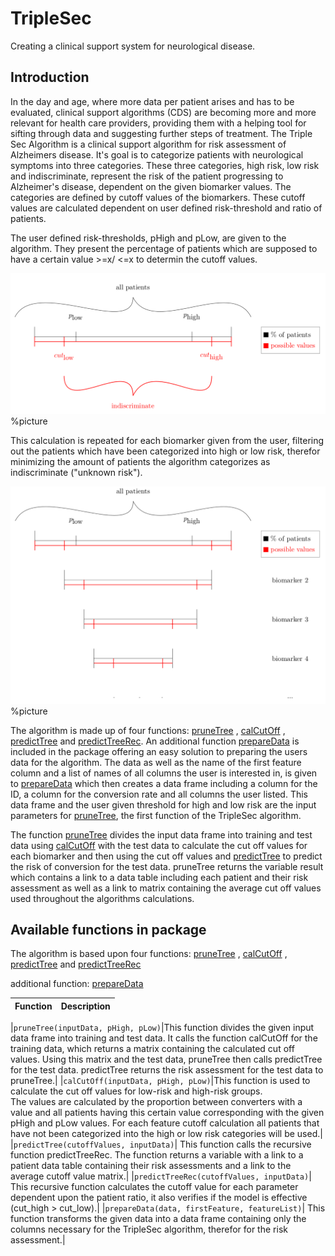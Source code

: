 # TripleSec
Creating a clinical support system for neurological disease.

## Introduction
In the day and age, where more data per patient arises and has to be evaluated, clinical support algorithms (CDS) are becoming more and more relevant for health care providers, providing them with a helping tool for sifting through data and suggesting further steps of treatment.
The Triple Sec Algorithm is a clinical support algorithm for risk assessment of Alzheimers disease.
It's goal is to categorize patients with neurological symptoms into three 
categories. These three categories, high risk, low risk and indiscriminate, represent the risk of the patient progressing to Alzheimer's disease, dependent on the given biomarker values.
The categories are defined by cutoff values of the biomarkers. These cutoff values are calculated dependent on user defined risk-threshold and ratio of patients.

The user defined risk-thresholds, pHigh and pLow, are given to the algorithm. They present the percentage of patients which are supposed to have a certain value >=x/ <=x to determin the cutoff values.

![alt text](https://github.com/zaynabhammoud/TripleSec/blob/KAP/img/principle.png "principle") %picture

This calculation is repeated for each biomarker given from the user, filtering out the patients which have been categorized into high or low risk, therefor minimizing the amount of patients the algorithm categorizes as indiscriminate ("unknown risk").

![alt text](https://github.com/zaynabhammoud/TripleSec/blob/KAP/img/repeat.png "repeat") %picture

The algorithm is made up of four functions:
[pruneTree](https://github.com/zaynabhammoud/TripleSec/blob/KAP/R/pruneTree.R) , 
[calCutOff](https://github.com/zaynabhammoud/TripleSec/blob/KAP/R/calCutOff.R) ,
[predictTree](https://github.com/zaynabhammoud/TripleSec/blob/KAP/R/predictTree.R) and [predictTreeRec](https://github.com/zaynabhammoud/TripleSec/blob/KAP/R/predictTree.R).
An additional function [prepareData](https://github.com/zaynabhammoud/TripleSec/blob/KAP/R/prepareData.R) is included in the package offering an easy solution to preparing the users data for the algorithm. 
The data as well as the name of the first feature column and a list of names of all columns the user is interested in, is given to [prepareData](https://github.com/zaynabhammoud/TripleSec/blob/KAP/R/prepareData.R) which then creates a data frame including a column for the ID, a column for the conversion rate and all columns the user listed. This data frame and the user given threshold for high and low risk are the input parameters for [pruneTree](https://github.com/zaynabhammoud/TripleSec/blob/KAP/R/pruneTree.R), the first function of the TripleSec algorithm.

The function [pruneTree](https://github.com/zaynabhammoud/TripleSec/blob/KAP/R/pruneTree.R) divides the input data frame into training and test data using [calCutOff](https://github.com/zaynabhammoud/TripleSec/blob/KAP/R/calCutOff.R) with the test data to calculate the cut off values for each biomarker and then using the cut off values and [predictTree](https://github.com/zaynabhammoud/TripleSec/blob/KAP/R/predictTree.R) to predict the risk of conversion for the test data.
pruneTree returns the variable result which contains a link to a data table including each patient and their risk assessment as well as a link to matrix containing the average cut off values used throughout the algorithms calculations.

<!---# ## Publication
# More information and references can be found in the following papers:--->

## Available functions in package
The algorithm is based upon four functions:
[pruneTree](https://github.com/zaynabhammoud/TripleSec/blob/KAP/R/pruneTree.R) , 
[calCutOff](https://github.com/zaynabhammoud/TripleSec/blob/KAP/R/calCutOff.R) ,
[predictTree](https://github.com/zaynabhammoud/TripleSec/blob/KAP/R/predictTree.R) and [predictTreeRec](https://github.com/zaynabhammoud/TripleSec/blob/KAP/R/predictTree.R)

additional function: [prepareData](https://github.com/zaynabhammoud/TripleSec/blob/KAP/R/prepareData.R)

| Function |Description|
| --------------- |-----------|

|`pruneTree(inputData, pHigh, pLow)`|This function divides the given input data frame into training and test data. It calls the function calCutOff for the training data, which returns a matrix containing the calculated cut off values. Using this matrix and the test data, pruneTree then calls predictTree for the test data. predictTree returns the risk assessment for the test data to pruneTree.|
|`calCutOff(inputData, pHigh, pLow)`|This function is used to calculate the cut off values for low-risk and high-risk groups. <br/>The values are calculated by the proportion between converters with a value and all patients having this certain value corresponding with the given pHigh and pLow values. For each feature cutoff calculation all patients that have not been categorized into the high or low risk categories will be used.|
|`predictTree(cutoffValues, inputData)`| This function calls the recursive function predictTreeRec. The function returns a variable with a link to a patient data table containing their risk assessments and a link to the average cutoff value matrix.|
|`predictTreeRec(cutoffValues, inputData)`| This recursive function calculates the cutoff value for each parameter dependent upon the patient ratio, it also verifies if the model is effective (cut_high > cut_low).|
|`prepareData(data, firstFeature, featureList)`| This function transforms the given data into a data frame containing only the columns necessary for the TripleSec algorithm, therefor for the risk assessment.|

